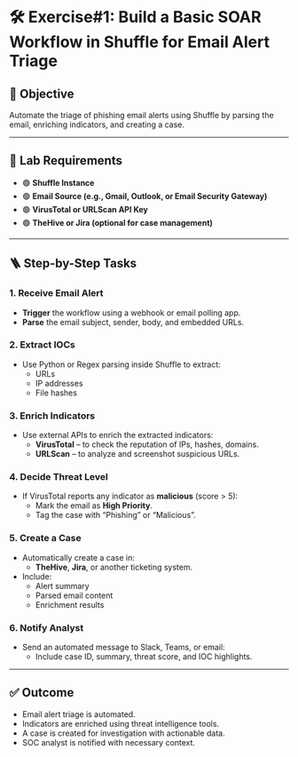 # 🛠️ Exercise#1: Build a Basic SOAR Workflow in Shuffle for Email Alert Triage

## 🎯 Objective
Automate the triage of phishing email alerts using Shuffle by parsing the email, enriching indicators, and creating a case.

---

## 🔧 Lab Requirements

- 🟢 **Shuffle Instance**
- 🟢 **Email Source (e.g., Gmail, Outlook, or Email Security Gateway)**
- 🟢 **VirusTotal or URLScan API Key**
- 🟢 **TheHive or Jira (optional for case management)**

---

## 🪜 Step-by-Step Tasks

### 1. Receive Email Alert
- **Trigger** the workflow using a webhook or email polling app.
- **Parse** the email subject, sender, body, and embedded URLs.

### 2. Extract IOCs
- Use Python or Regex parsing inside Shuffle to extract:
  - URLs
  - IP addresses
  - File hashes

### 3. Enrich Indicators
- Use external APIs to enrich the extracted indicators:
  - **VirusTotal** – to check the reputation of IPs, hashes, domains.
  - **URLScan** – to analyze and screenshot suspicious URLs.

### 4. Decide Threat Level
- If VirusTotal reports any indicator as **malicious** (score > 5):
  - Mark the email as **High Priority**.
  - Tag the case with “Phishing” or “Malicious”.

### 5. Create a Case
- Automatically create a case in:
  - **TheHive**, **Jira**, or another ticketing system.
- Include:
  - Alert summary
  - Parsed email content
  - Enrichment results

### 6. Notify Analyst
- Send an automated message to Slack, Teams, or email:
  - Include case ID, summary, threat score, and IOC highlights.

---

## ✅ Outcome

- Email alert triage is automated.
- Indicators are enriched using threat intelligence tools.
- A case is created for investigation with actionable data.
- SOC analyst is notified with necessary context.

